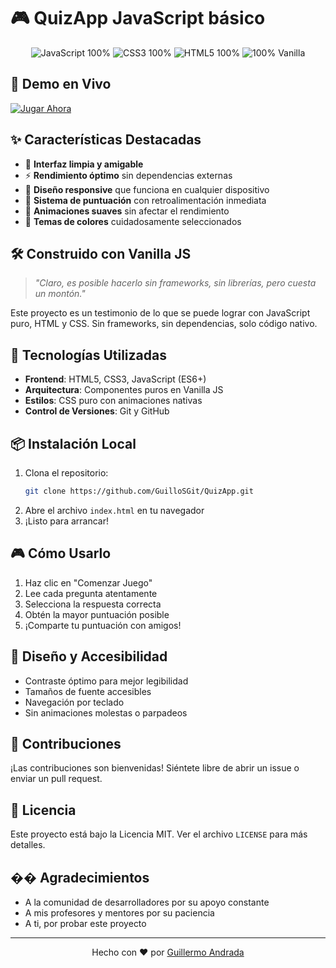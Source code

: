 # 🎮 QuizApp JavaScript básico

<div align="center">
  <img src="https://img.shields.io/badge/JavaScript-100%25-yellow" alt="JavaScript 100%">
  <img src="https://img.shields.io/badge/CSS3-100%25-blue" alt="CSS3 100%">
  <img src="https://img.shields.io/badge/HTML5-100%25-orange" alt="HTML5 100%">
  <img src="https://img.shields.io/badge/No%20Frameworks-100%25%20Vanilla-brightgreen" alt="100% Vanilla">
</div>

## 📱 Demo en Vivo

[![Jugar Ahora](https://img.shields.io/badge/🎮-Jugar_Ahora-8A2BE2?style=for-the-badge&logo=gamejolt&logoColor=white)](https://guillosgit.github.io/QuizApp/)

## ✨ Características Destacadas

- 🎨 **Interfaz limpia y amigable**
- ⚡ **Rendimiento óptimo** sin dependencias externas
- 📱 **Diseño responsive** que funciona en cualquier dispositivo
- 🎯 **Sistema de puntuación** con retroalimentación inmediata
- 🔄 **Animaciones suaves** sin afectar el rendimiento
- 🎨 **Temas de colores** cuidadosamente seleccionados

## 🛠️ Construido con Vanilla JS

> *"Claro, es posible hacerlo sin frameworks, sin librerías, pero cuesta un montón."*

Este proyecto es un testimonio de lo que se puede lograr con JavaScript puro, HTML y CSS. Sin frameworks, sin dependencias, solo código nativo.

## 🚀 Tecnologías Utilizadas

- **Frontend**: HTML5, CSS3, JavaScript (ES6+)
- **Arquitectura**: Componentes puros en Vanilla JS
- **Estilos**: CSS puro con animaciones nativas
- **Control de Versiones**: Git y GitHub

## 📦 Instalación Local

1. Clona el repositorio:
   ```bash
   git clone https://github.com/GuilloSGit/QuizApp.git
   ```
2. Abre el archivo `index.html` en tu navegador
3. ¡Listo para arrancar!

## 🎮 Cómo Usarlo

1. Haz clic en "Comenzar Juego"
2. Lee cada pregunta atentamente
3. Selecciona la respuesta correcta
4. Obtén la mayor puntuación posible
5. ¡Comparte tu puntuación con amigos!

## 🎨 Diseño y Accesibilidad

- Contraste óptimo para mejor legibilidad
- Tamaños de fuente accesibles
- Navegación por teclado
- Sin animaciones molestas o parpadeos

## 🤝 Contribuciones

¡Las contribuciones son bienvenidas! Siéntete libre de abrir un issue o enviar un pull request.

## 📄 Licencia

Este proyecto está bajo la Licencia MIT. Ver el archivo `LICENSE` para más detalles.

## �� Agradecimientos

- A la comunidad de desarrolladores por su apoyo constante
- A mis profesores y mentores por su paciencia
- A ti, por probar este proyecto

---

<div align="center">
  Hecho con ❤️ por <a href="https://github.com/GuilloSGit">Guillermo Andrada</a>
</div>
